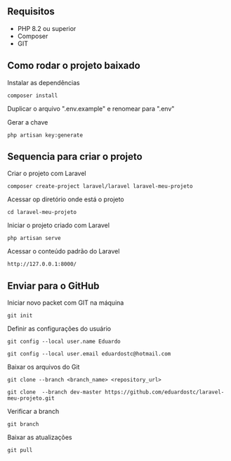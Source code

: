 ## Requisitos

* PHP 8.2 ou superior
* Composer
* GIT

## Como rodar o projeto baixado
Instalar as dependências
```
composer install
```

Duplicar o arquivo ".env.example" e renomear para ".env"

Gerar a chave
```
php artisan key:generate
```

## Sequencia para criar o projeto
Criar o projeto com Laravel
```
composer create-project laravel/laravel laravel-meu-projeto
```

Acessar op diretório onde está o projeto
```
cd laravel-meu-projeto
```

Iniciar o projeto criado com Laravel
```
php artisan serve
```

Acessar o conteúdo padrão do Laravel
```
http://127.0.0.1:8000/
```

## Enviar para o GitHub
Iniciar novo packet com GIT na máquina 
```
git init
```

Definir as configurações do usuário
```
git config --local user.name Eduardo
```
```
git config --local user.email eduardostc@hotmail.com
```

Baixar os arquivos do Git
```
git clone --branch <branch_name> <repository_url>
```
```
git clone  --branch dev-master https://github.com/eduardostc/laravel-meu-projeto.git
```

Verificar a branch
```
git branch  
```

Baixar as atualizações
```
git pull
```
